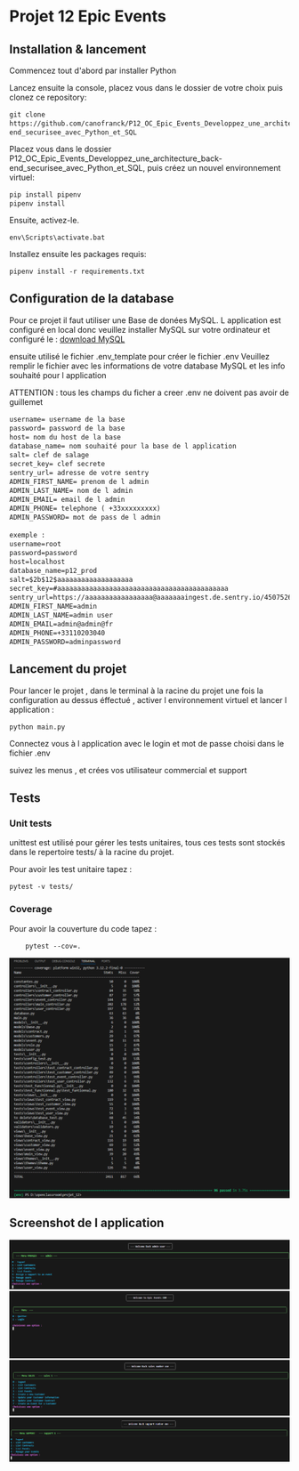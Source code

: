 

# Projet 12 Epic Events

## Installation & lancement

Commencez tout d'abord par installer Python 

Lancez ensuite la console, placez vous dans le dossier de votre choix puis clonez ce repository:
```
git clone https://github.com/canofranck/P12_OC_Epic_Events_Developpez_une_architecture_back-end_securisee_avec_Python_et_SQL
```
Placez vous dans le dossier P12_OC_Epic_Events_Developpez_une_architecture_back-end_securisee_avec_Python_et_SQL, puis créez un nouvel environnement virtuel:
```
pip install pipenv
pipenv install
```
Ensuite, activez-le.
```
env\Scripts\activate.bat
```

Installez ensuite les packages requis:
```
pipenv install -r requirements.txt

```

## Configuration de la database

Pour ce projet il faut utiliser une Base de donées MySQL.
L application est configuré en local donc veuillez installer MySQL sur votre ordinateur et configuré le : [ download MySQL](https://dev.mysql.com/downloads/installer/)

ensuite utilisé le fichier .env_template pour créer le fichier .env 
Veuillez remplir le fichier avec les informations de votre database MySQL et les info souhaité pour l application 

ATTENTION : tous les champs du ficher a creer .env ne doivent pas avoir de guillemet
```
username= username de la base 
password= password de la base
host= nom du host de la base
database_name= nom souhaité pour la base de l application
salt= clef de salage
secret_key= clef secrete
sentry_url= adresse de votre sentry 
ADMIN_FIRST_NAME= prenom de l admin 
ADMIN_LAST_NAME= nom de l admin 
ADMIN_EMAIL= email de l admin
ADMIN_PHONE= telephone ( +33xxxxxxxxx)
ADMIN_PASSWORD= mot de pass de l admin 

exemple : 
username=root
password=password
host=localhost
database_name=p12_prod
salt=$2b$12$aaaaaaaaaaaaaaaaaaa
secret_key=#aaaaaaaaaaaaaaaaaaaaaaaaaaaaaaaaaaaaaaaaaaa
sentry_url=https://aaaaaaaaaaaaaaaaa@aaaaaaaingest.de.sentry.io/4507526680150096
ADMIN_FIRST_NAME=admin
ADMIN_LAST_NAME=admin user
ADMIN_EMAIL=admin@admin@fr
ADMIN_PHONE=+33110203040
ADMIN_PASSWORD=adminpassword
```

## Lancement du projet 

Pour lancer le projet , dans le terminal à la racine du projet une fois la configuration au dessus éffectué , activer l environnement virtuel et lancer l application :

```
python main.py 
```

Connectez vous à l application avec le login et mot de passe choisi dans le fichier .env

suivez les menus , et crées vos utilisateur commercial et support


## Tests

### Unit tests
 unittest est utilisé pour gérer les tests unitaires, tous ces tests sont stockés dans le repertoire tests/ à la racine du projet.

Pour avoir les test unitaire tapez :
 ```
 pytest -v tests/
 ```

### Coverage

Pour avoir la couverture du code tapez :
```
    pytest --cov=.
```
![image](/_img/couverture.png)
## Screenshot de l application 

![image](/_img/1.png)
![image](/_img/2.png)
![image](/_img/3.png)
![image](/_img/4.png)